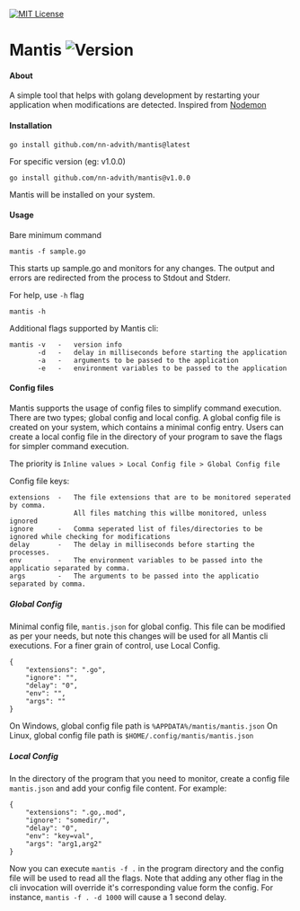 [![MIT License][license-shield]][license-url]

# Mantis ![Version][version-tag]

#### About

A simple tool that helps with golang development by restarting your application when modifications are detected. Inspired from [Nodemon](https://www.npmjs.com/package/nodemon)

#### Installation

```
go install github.com/nn-advith/mantis@latest
```

For specific version (eg: v1.0.0)

```
go install github.com/nn-advith/mantis@v1.0.0
```

Mantis will be installed on your system.

#### Usage

Bare minimum command

```
mantis -f sample.go
```

This starts up sample.go and monitors for any changes. The output and errors are redirected from the process to Stdout and Stderr.

For help, use `-h` flag

```
mantis -h
```

Additional flags supported by Mantis cli:

```
mantis -v   -   version info
       -d   -   delay in milliseconds before starting the application
       -a   -   arguments to be passed to the application
       -e   -   environment variables to be passed to the application
```

#### Config files

Mantis supports the usage of config files to simplify command execution. There are two types; global config and local config. A global config file is created on your system, which contains a minimal config entry. Users can create a local config file in the directory of your program to save the flags for simpler command execution.

The priority is `Inline values > Local Config file > Global Config file`

Config file keys:

```
extensions  -   The file extensions that are to be monitored seperated by comma.
                All files matching this willbe monitored, unless ignored
ignore      -   Comma seperated list of files/directories to be ignored while checking for modifications
delay       -   The delay in milliseconds before starting the processes.
env         -   The environment variables to be passed into the applicatio separated by comma.
args        -   The arguments to be passed into the applicatio separated by comma.
```

##### Global Config

Minimal config file, `mantis.json` for global config. This file can be modified as per your needs, but note this changes will be used for all Mantis cli executions. For a finer grain of control, use Local Config.

```
{
    "extensions": ".go",
    "ignore": "",
    "delay": "0",
    "env": "",
    "args": ""
}
```

On Windows, global config file path is `%APPDATA%/mantis/mantis.json`
On Linux, global config file path is `$HOME/.config/mantis/mantis.json`

##### Local Config

In the directory of the program that you need to monitor, create a config file `mantis.json` and add your config file content. For example:

```
{
    "extensions": ".go,.mod",
    "ignore": "somedir/",
    "delay": "0",
    "env": "key=val",
    "args": "arg1,arg2"
}
```

Now you can execute `mantis -f .` in the program directory and the config file will be used to read all the flags. Note that adding any other flag in the cli invocation will override it's corresponding value form the config. For instance, `mantis -f . -d 1000` will cause a 1 second delay.

[license-shield]: https://img.shields.io/badge/LICENSE-MIT-green?style=flat&labelColor=%232a2a2a&color=%2365ff8a
[license-url]: https://github.com/nn-advith/mantis/blob/main/LICENSE
[windows-installer-url]: https://github.com/nn-advith/nyx/releases/download/v1.0.0/Nyx-Setup-1.0.0.exe
[windows-installer-icon]: https://img.shields.io/badge/windows-installer-blue?style=for-the-badge
[version-tag]: https://img.shields.io/badge/v-1.0.0-green?style=flat&labelColor=%232a2a2a&color=%2365ff8a
